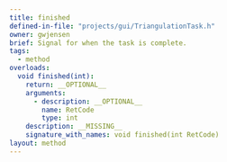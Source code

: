 ```yaml
---
title: finished
defined-in-file: "projects/gui/TriangulationTask.h"
owner: gwjensen
brief: Signal for when the task is complete.
tags:
  - method
overloads:
  void finished(int):
    return: __OPTIONAL__
    arguments:
      - description: __OPTIONAL__
        name: RetCode
        type: int
    description: __MISSING__
    signature_with_names: void finished(int RetCode)
layout: method
---
```

